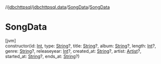//[jdbchttpsql](../../../index.md)/[jdbchttpsql.data](../index.md)/[SongData](index.md)/[SongData](-song-data.md)

# SongData

[jvm]\
constructor(id: [Int](https://kotlinlang.org/api/latest/jvm/stdlib/kotlin/-int/index.html), type: [String](https://kotlinlang.org/api/latest/jvm/stdlib/kotlin/-string/index.html)?, title: [String](https://kotlinlang.org/api/latest/jvm/stdlib/kotlin/-string/index.html)?, album: [String](https://kotlinlang.org/api/latest/jvm/stdlib/kotlin/-string/index.html)?, length: [Int](https://kotlinlang.org/api/latest/jvm/stdlib/kotlin/-int/index.html)?, genre: [String](https://kotlinlang.org/api/latest/jvm/stdlib/kotlin/-string/index.html)?, releaseyear: [Int](https://kotlinlang.org/api/latest/jvm/stdlib/kotlin/-int/index.html)?, created_at: [String](https://kotlinlang.org/api/latest/jvm/stdlib/kotlin/-string/index.html)?, artist: [Artist](../-artist/index.md)?, started_at: [String](https://kotlinlang.org/api/latest/jvm/stdlib/kotlin/-string/index.html)?, ends_at: [String](https://kotlinlang.org/api/latest/jvm/stdlib/kotlin/-string/index.html)?)
